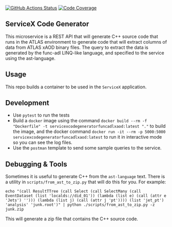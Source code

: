 [![GitHub Actions Status](https://github.com/ssl-hep/ServiceX_Code_Generator_FuncADL_xAOD/workflows/CI/CD/badge.svg)](https://github.com/ssl-hep/ServiceX_Code_Generator_FuncADL_xAOD/actions)
[![Code Coverage](https://codecov.io/gh/ssl-hep/ServiceX_Code_Generator_FuncADL_xAOD/graph/badge.svg)](https://codecov.io/gh/ssl-hep/ServiceX_Code_Generator_FuncADL_xAOD)


ServiceX Code Generator
-----------------------
This microservice is a REST API that will generate C++ source code that runs in the ATLAS environment to generate code that will extract columns of data from ATLAS xAOD binary files. The query to extract the data is generated by the func-adl LINQ-like language, and specified to the service using the ast-language.

Usage
-----
This repo builds a container to be used in the `ServiceX` application.

Development
-----------

- Use `pytest` to run the tests
- Build a `docker` image using the command `docker build --rm -f "Dockerfile" -t servicexcodegeneratorfuncadlxaod:latest "."` to build the image, and the docker command `docker run -it --rm -p 5000:5000  servicexcodegeneratorfuncadlxaod:latest` to run it in interactive mode so you can see the log files.
- Use the `postman` template to send some sample queries to the service.

Debugging & Tools
-----------------

Sometimes it is useful to generate C++ from the `ast-language` text. There is a utility in `scripts/from_ast_to_zip.py` that will do this for you. For example:
```
echo "(call ResultTTree (call Select (call SelectMany (call EventDataset (list 'localds://did_01')) (lambda (list e) (call (attr e 'Jets') ''))) (lambda (list j) (call (attr j 'pt')))) (list 'jet_pt') 'analysis' 'junk.root')" | python ./scripts/from_ast_to_zip.py -z junk.zip
```

This will generate a zip file that contains the C++ source code.
